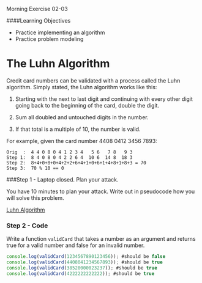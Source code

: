 Morning Exercise 02-03

####Learning Objectives
- Practice implementing an algorithm
- Practice problem modeling

# The Luhn Algorithm

Credit card numbers can be validated with a process called the Luhn algorithm. Simply stated, the Luhn algorithm works like this:

1. Starting with the next to last digit and continuing with every other digit going back to the beginning of the card, double the digit.

2. Sum all doubled and untouched digits in the number.

3. If that total is a multiple of 10, the number is valid.

For example, given the card number 4408 0412 3456 7893:

```
Orig  :  4 4 0 8 0 4 1 2 3 4   5 6   7 8   9 3
Step 1:  8 4 0 8 0 4 2 2 6 4  10 6  14 8  18 3
Step 2:  8+4+0+8+0+4+2+2+6+4+1+0+6+1+4+8+1+8+3 = 70
Step 3:  70 % 10 == 0
```

###Step 1 - Laptop closed. Plan your attack.

You have 10 minutes to plan your attack. Write out in pseudocode how you will solve this problem.

[Luhn Algorithm](http://en.wikipedia.org/wiki/Luhn_algorithm)

### Step 2 - Code

Write a function `validCard` that takes a number as an argument and returns true for a valid number and false for an invalid number.

```javascript
console.log(validCard(1234567890123456)); #should be false
console.log(validCard(4408041234567893)); #should be true
console.log(validCard(38520000023237)); #should be true
console.log(validCard(4222222222222)); #should be true
```
